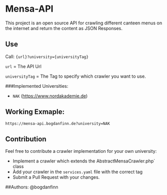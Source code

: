 # Mensa-API
This project is an open source API for crawling different canteen menus on the internet and return the content as JSON Responses.

## Use
Call:
`{url}?university={universityTag}`

`url` = The API Url

`universityTag` = The Tag to specify which crawler you want to use.

###Implemented Universities:
* `NAK` (https://www.nordakademie.de)

## Working Exmaple:
`https://mensa-api.bogdanfinn.de?university=NAK`

## Contribution
Feel free to contribute a crawler implementation for your own university:
* Implement a crawler which extends the AbstractMensaCrawler.php` class
* Àdd your crawler in the `services.yaml` file with the correct tag
* Submit a Pull Request with your changes.

##Authors:
@bogdanfinn